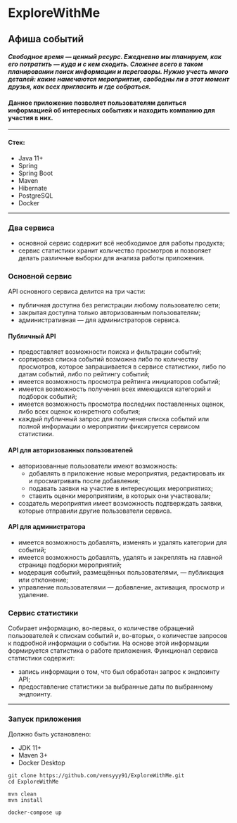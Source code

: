 # ExploreWithMe

## Афиша событий
#### *Свободное время — ценный ресурс. Ежедневно мы планируем, как его потратить — куда и с кем сходить. Сложнее всего в таком планировании поиск информации и переговоры. Нужно учесть много деталей: какие намечаются мероприятия, свободны ли в этот момент друзья, как всех пригласить и где собраться.*
#### Данное приложение позволяет пользователям делиться информацией об интересных событиях и находить компанию для участия в них.
***
#### Стек:
- Java 11+
- Spring
- Spring Boot
- Maven
- Hibernate
- PostgreSQL
- Docker
***
### Два сервиса
- основной сервис содержит всё необходимое для работы продукта;
- сервис статистики хранит количество просмотров и позволяет делать различные выборки для анализа работы приложения.

### Основной сервис
API основного сервиса делится на три части:
- публичная доступна без регистрации любому пользователю сети;
- закрытая доступна только авторизованным пользователям;
- административная — для администраторов сервиса.

#### Публичный API 
- предоставляет возможности поиска и фильтрации событий;
- сортировка списка событий возможна либо по количеству просмотров, которое запрашивается в сервисе статистики, либо по датам событий, либо по рейтингу событий;
- имеется возможность просмотра рейтинга инициаторов событий;
- имеется возможность получения всех имеющихся категорий и подборок событий;
- имеется возможность просмотра последних поставленных оценок, либо всех оценок конкретного события;
- каждый публичный запрос для получения списка событий или полной информации о мероприятии фиксируется сервисом статистики.

#### API для авторизованных пользователей
- авторизованные пользователи имеют возможность:
  - добавлять в приложение новые мероприятия, редактировать их и просматривать после добавления;
  - подавать заявки на участие в интересующих мероприятиях;
  - ставить оценки мероприятиям, в которых они участвовали;
- создатель мероприятия имеет возможность подтверждать заявки, которые отправили другие пользователи сервиса.

#### API для администратора
- имеется возможность добавлять, изменять и удалять категории для событий;
- имеется возможность добавлять, удалять и закреплять на главной странице подборки мероприятий;
- модерация событий, размещённых пользователями, — публикация или отклонение;
- управление пользователями — добавление, активация, просмотр и удаление.

### Сервис статистики
Собирает информацию, во-первых, о количестве обращений пользователей к спискам событий и, во-вторых, о количестве запросов к подробной информации о событии. На основе этой информации формируется статистика о работе приложения.
Функционал сервиса статистики содержит:
- запись информации о том, что был обработан запрос к эндпоинту API;
- предоставление статистики за выбранные даты по выбранному эндпоинту.
***
### Запуск приложения
Должно быть установлено:
- JDK 11+
- Maven 3+
- Docker Desktop

````
git clone https://github.com/vensyyy91/ExploreWithMe.git
cd ExploreWithMe
````
````
mvn clean
mvn install
````
````
docker-compose up
````